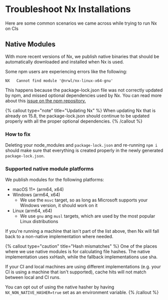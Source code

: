 # Troubleshoot Nx Installations

Here are some common scenarios we came across while trying to run Nx on CIs

## Native Modules

<!-- NX   Cannot find module '@nrwl/nx-linux-x64-gnu' -->

With more recent versions of Nx, we publish native binaries that should be automatically downloaded and installed when Nx is used.

Some npm users are experiencing errors like the following:

```shell
NX   Cannot find module '@nrwl/nx-linux-x64-gnu'
```

This happens because the package-lock.json file was not correctly updated by npm, and missed optional dependencies used by Nx.
You can read more about this [issue on the npm repository.](https://github.com/npm/cli/issues/4828)

{% callout type="note" title="Updating Nx" %}
When updating Nx that is already on 15.8, the package-lock.json should continue to be updated properly with all the proper optional dependencies.
{% /callout %}

### How to fix

Deleting your node_modules and `package-lock.json` and re-running `npm i` should make sure that everything is created properly in the newly generated `package-lock.json`.

### Supported native module platforms

We publish modules for the following platforms:

- macOS 11+ (arm64, x64)
- Windows (arm64, x64)
  - We use the `msvc` target, so as long as Microsoft supports your Windows version, it should work on it
- Linux (arm64, x64)
  - We use `gnu` ang `musl` targets, which are used by the most popular Linux distributions

If you're running a machine that isn't part of the list above, then Nx will fall back to a non-native implementation where needed.

{% callout type="caution" title="Hash mismatches" %}
One of the places where we use native modules is for calculating file hashes. The native implementation uses xxHash, while the fallback implementations use sha.

If your CI and local machines are using different implementations (e.g. your CI is using a machine that isn't supported), cache hits will not match between local and CI runs.

You can opt out of using the native hasher by having `NX_NON_NATIVE_HASHER=true` set as an environment variable.
{% /callout %}
